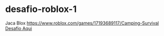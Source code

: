# desafio-roblox-1
Jaca Blox
https://www.roblox.com/games/17193689117/Camping-Survival
[Desafio Aqui](https://www.roblox.com/games/17193689117/Camping-Survival)
